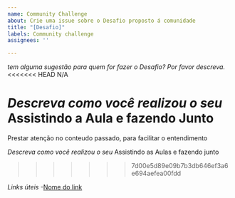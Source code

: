 ```yaml
---
name: Community Challenge
about: Crie uma issue sobre o Desafio proposto á comunidade
title: "[Desafio]"
labels: Community challenge
assignees: ''

---
```


*tem alguma sugestão para quem for fazer o Desafio? Por favor descreva.*
<<<<<<< HEAD
N/A

*Descreva como você realizou o seu*
Assistindo a Aula e fazendo Junto
=======
Prestar atenção no conteudo passado, para facilitar o entendimento

*Descreva como você realizou o seu*
Assistindo as Aulas e fazendo junto
>>>>>>> 7d00e5d89e09b7b3db646ef3a6e694aefea00fdd

*Links úteis*
-[Nome do link](URL)
